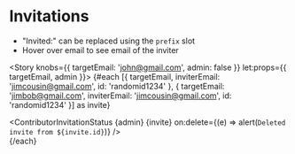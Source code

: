 <script lang="ts">
  import { Story } from 'kitbook';
  import ContributorInvitationStatus from './ContributorInvitationStatus.svelte';
</script>


# Invitations 

- "Invited:" can be replaced using the `prefix` slot
- Hover over email to see email of the inviter

<Story knobs={{ targetEmail: 'john@gmail.com', admin: false }} let:props={{ targetEmail, admin }}>
  {#each [{ targetEmail, inviterEmail: 'jimcousin@gmail.com', id: 'randomid1234' }, { targetEmail: 'jimbob@gmail.com', inviterEmail: 'jimcousin@gmail.com', id: 'randomid1234' }] as invite}
    <div class="my-1">
      <ContributorInvitationStatus {admin} {invite} on:delete={(e) => alert(`Deleted invite from ${invite.id}`)} />
    </div>
  {/each}
</Story>
